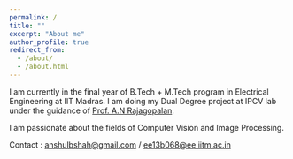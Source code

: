 ```yaml
---
permalink: /
title: ""
excerpt: "About me"
author_profile: true
redirect_from: 
  - /about/
  - /about.html
---
```


I am currently in the final year of B.Tech + M.Tech program in Electrical Engineering at IIT Madras. I am doing my Dual Degree project at IPCV lab under the guidance of [Prof. A.N Rajagopalan](http://www.ee.iitm.ac.in/ipcvlab/faculty). 

I am passionate about the fields of Computer Vision and Image Processing.

Contact : anshulbshah@gmail.com / ee13b068@ee.iitm.ac.in

